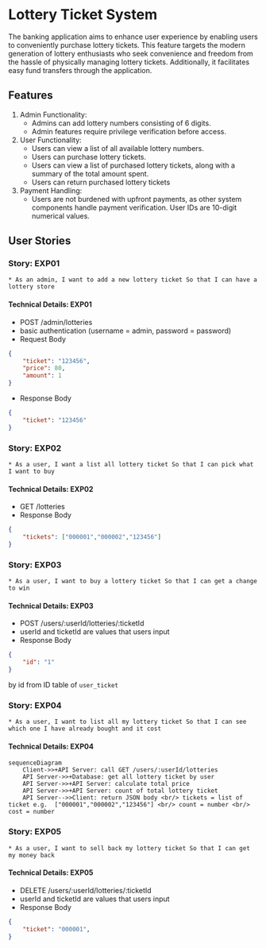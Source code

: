 # Lottery Ticket System
The banking application aims to enhance user experience by enabling users to conveniently purchase lottery tickets. This feature targets the modern generation of lottery enthusiasts who seek convenience and freedom from the hassle of physically managing lottery tickets. Additionally, it facilitates easy fund transfers through the application.

## Features
1. Admin Functionality:
   - Admins can add lottery numbers consisting of 6 digits.
   - Admin features require privilege verification before access.
2. User Functionality:
   - Users can view a list of all available lottery numbers.
   - Users can purchase lottery tickets.
   - Users can view a list of purchased lottery tickets, along with a summary of the total amount spent.
   - Users can return purchased lottery tickets
3. Payment Handling:
   - Users are not burdened with upfront payments, as other system components handle payment verification. User IDs are 10-digit numerical values.

## User Stories
### Story: EXP01
	* As an admin, I want to add a new lottery ticket So that I can have a lottery store
#### Technical Details: EXP01
* POST /admin/lotteries
* basic authentication (username = admin, password = password)
* Request Body
```json
{
	"ticket": "123456",
	"price": 80,
	"amount": 1
}
```
* Response Body
```json
{
	"ticket": "123456"
}
```


### Story: EXP02
	* As a user, I want a list all lottery ticket So that I can pick what I want to buy
#### Technical Details: EXP02
* GET /lotteries
* Response Body
```json
{
	"tickets": ["000001","000002","123456"]
}
```

### Story: EXP03
	* As a user, I want to buy a lottery ticket So that I can get a change to win
#### Technical Details: EXP03
* POST /users/:userId/lotteries/:ticketId
* userId and ticketId are values that users input
* Response Body
```json
{
	"id": "1"
}
```
by id from ID table of `user_ticket`

### Story: EXP04
	* As a user, I want to list all my lottery ticket So that I can see which one I have already bought and it cost
#### Technical Details: EXP04
```mermaid
sequenceDiagram
    Client->>+API Server: call GET /users/:userId/lotteries
    API Server->>+Database: get all lottery ticket by user
    API Server->>+API Server: calculate total price
    API Server->>+API Server: count of total lottery ticket
    API Server-->>Client: return JSON body <br/> tickets = list of ticket e.g.  ["000001","000002","123456"] <br/> count = number <br/> cost = number
```

### Story: EXP05
	* As a user, I want to sell back my lottery ticket So that I can get my money back
#### Technical Details: EXP05
* DELETE /users/:userId/lotteries/:ticketId
* userId and ticketId are values that users input
* Response Body
```json
{
	"ticket": "000001",
}
```

